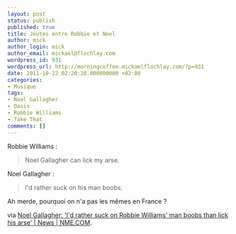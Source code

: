 ```yaml
---
layout: post
status: publish
published: true
title: Joutes entre Robbie et Noel
author: mick
author_login: mick
author_email: mickael@flochlay.com
wordpress_id: 931
wordpress_url: http://morningcoffee.mickaelflochlay.com/?p=931
date: 2011-10-22 02:20:28.000000000 +02:00
categories:
- Musique
tags:
- Noel Gallagher
- Oasis
- Robbie Williams
- Take That
comments: []
---
```

Robbie Williams :
<blockquote>Noel Gallagher can lick my arse.</blockquote>
Noel Gallagher :
<blockquote>I'd rather suck on his man boobs.</blockquote>
Ah merde, pourquoi on n'a pas les mêmes en France ?

via <a href="http://www.nme.com/news/oasis/57746">Noel Gallagher: 'I'd rather suck on Robbie Williams' man boobs than lick his arse' | News | NME.COM</a>.
